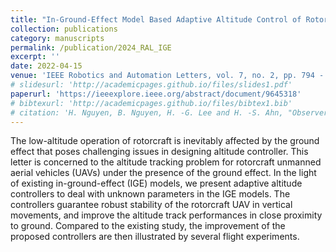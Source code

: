 ```yaml
---
title: "In-Ground-Effect Model Based Adaptive Altitude Control of Rotorcraft Unmanned Aerial Vehicles"
collection: publications
category: manuscripts
permalink: /publication/2024_RAL_IGE
excerpt: ''
date: 2022-04-15
venue: 'IEEE Robotics and Automation Letters, vol. 7, no. 2, pp. 794 - 801, April'
# slidesurl: 'http://academicpages.github.io/files/slides1.pdf'
paperurl: 'https://ieeexplore.ieee.org/abstract/document/9645318'
# bibtexurl: 'http://academicpages.github.io/files/bibtex1.bib'
# citation: 'H. Nguyen, B. Nguyen, H. -G. Lee and H. -S. Ahn, "Observer-Based Control for Linear Continuous-Time Systems With Fully Homomorphic Encryption," in IEEE Transactions on Control of Network Systems, vol. 12, no. 1, pp. 700-712, March 2025'
---
```

The low-altitude operation of rotorcraft is inevitably affected by the ground effect that poses challenging issues in designing altitude controller. This letter is concerned to the altitude tracking problem for rotorcraft unmanned aerial vehicles (UAVs) under the presence of the ground effect. In the light of existing in-ground-effect (IGE) models, we present adaptive altitude controllers to deal with unknown parameters in the IGE models. The controllers guarantee robust stability of the rotorcraft UAV in vertical movements, and improve the altitude track performances in close proximity to ground. Compared to the existing study, the improvement of the proposed controllers are then illustrated by several flight experiments.